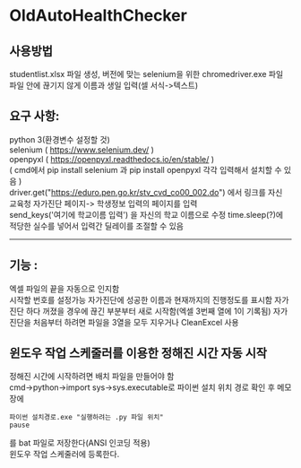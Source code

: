# OldAutoHealthChecker

## 사용방법
studentlist.xlsx 파일 생성, 버전에 맞는 selenium을 위한 chromedriver.exe 파일  
파일 안에 끊기지 않게 이름과 생일 입력(셀 서식->텍스트)  
## 요구 사항: 
python 3(환경변수 설정할 것)  
selenium ( https://www.selenium.dev/  )  
openpyxl ( https://openpyxl.readthedocs.io/en/stable/ )  
( cmd에서 pip install selenium 과 pip install openpyxl 각각 입력해서 설치할 수 있음 )  
driver.get("https://eduro.pen.go.kr/stv_cvd_co00_002.do") 에서 링크를 자신 교육청 자가진단 페이지-> 학생정보 입력의 페이지를 입력  
send_keys('여기에 학교이름 입력') 을 자신의 학교 이름으로 수정
time.sleep(?)에 적당한 실수를 넣어서 입력간 딜레이를 조절할 수 있음
<hr/>

## 기능 :  
엑셀 파일의 끝을 자동으로 인지함  
시작할 번호를 설정가능
자가진단에 성공한 이름과 현재까지의 진행정도를 표시함
자가진단 하다 꺼졌을 경우에 끊긴 부분부터 새로 시작함(엑셀 3번째 열에 1이 기록됨)
자가진단을 처음부터 하려면 파일을 3열을 모두 지우거나 CleanExcel 사용

## 윈도우 작업 스케줄러를 이용한 정해진 시간 자동 시작
정해진 시간에 시작하려면 배치 파일을 만들어야 함  
cmd->python->import sys->sys.executable로 파이썬 설치 위치 경로 확인 후 메모장에  

    파이썬 설치경로.exe "실행하려는 .py 파일 위치"
    pause

를 bat 파일로 저장한다(ANSI 인코딩 적용)  
윈도우 작업 스케줄러에 등록한다.  

